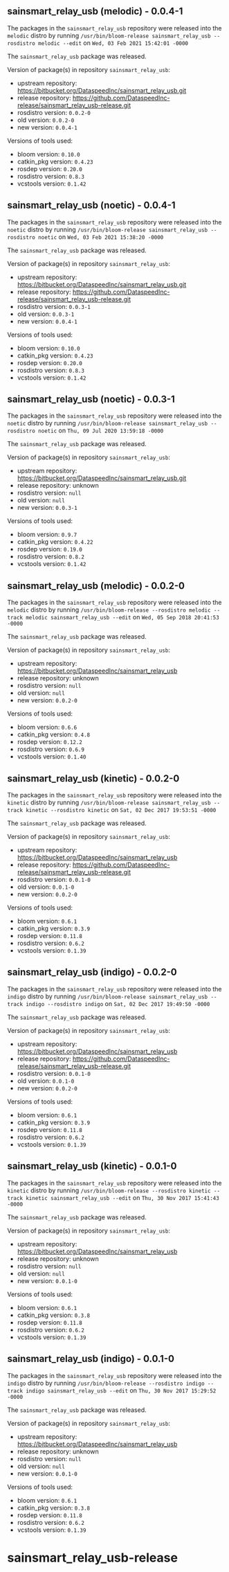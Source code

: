 ## sainsmart_relay_usb (melodic) - 0.0.4-1

The packages in the `sainsmart_relay_usb` repository were released into the `melodic` distro by running `/usr/bin/bloom-release sainsmart_relay_usb --rosdistro melodic --edit` on `Wed, 03 Feb 2021 15:42:01 -0000`

The `sainsmart_relay_usb` package was released.

Version of package(s) in repository `sainsmart_relay_usb`:

- upstream repository: https://bitbucket.org/DataspeedInc/sainsmart_relay_usb.git
- release repository: https://github.com/DataspeedInc-release/sainsmart_relay_usb-release.git
- rosdistro version: `0.0.2-0`
- old version: `0.0.2-0`
- new version: `0.0.4-1`

Versions of tools used:

- bloom version: `0.10.0`
- catkin_pkg version: `0.4.23`
- rosdep version: `0.20.0`
- rosdistro version: `0.8.3`
- vcstools version: `0.1.42`


## sainsmart_relay_usb (noetic) - 0.0.4-1

The packages in the `sainsmart_relay_usb` repository were released into the `noetic` distro by running `/usr/bin/bloom-release sainsmart_relay_usb --rosdistro noetic` on `Wed, 03 Feb 2021 15:38:20 -0000`

The `sainsmart_relay_usb` package was released.

Version of package(s) in repository `sainsmart_relay_usb`:

- upstream repository: https://bitbucket.org/DataspeedInc/sainsmart_relay_usb.git
- release repository: https://github.com/DataspeedInc-release/sainsmart_relay_usb-release.git
- rosdistro version: `0.0.3-1`
- old version: `0.0.3-1`
- new version: `0.0.4-1`

Versions of tools used:

- bloom version: `0.10.0`
- catkin_pkg version: `0.4.23`
- rosdep version: `0.20.0`
- rosdistro version: `0.8.3`
- vcstools version: `0.1.42`


## sainsmart_relay_usb (noetic) - 0.0.3-1

The packages in the `sainsmart_relay_usb` repository were released into the `noetic` distro by running `/usr/bin/bloom-release sainsmart_relay_usb --rosdistro noetic` on `Thu, 09 Jul 2020 13:59:18 -0000`

The `sainsmart_relay_usb` package was released.

Version of package(s) in repository `sainsmart_relay_usb`:

- upstream repository: https://bitbucket.org/DataspeedInc/sainsmart_relay_usb.git
- release repository: unknown
- rosdistro version: `null`
- old version: `null`
- new version: `0.0.3-1`

Versions of tools used:

- bloom version: `0.9.7`
- catkin_pkg version: `0.4.22`
- rosdep version: `0.19.0`
- rosdistro version: `0.8.2`
- vcstools version: `0.1.42`


## sainsmart_relay_usb (melodic) - 0.0.2-0

The packages in the `sainsmart_relay_usb` repository were released into the `melodic` distro by running `/usr/bin/bloom-release --rosdistro melodic --track melodic sainsmart_relay_usb --edit` on `Wed, 05 Sep 2018 20:41:53 -0000`

The `sainsmart_relay_usb` package was released.

Version of package(s) in repository `sainsmart_relay_usb`:

- upstream repository: https://bitbucket.org/DataspeedInc/sainsmart_relay_usb
- release repository: unknown
- rosdistro version: `null`
- old version: `null`
- new version: `0.0.2-0`

Versions of tools used:

- bloom version: `0.6.6`
- catkin_pkg version: `0.4.8`
- rosdep version: `0.12.2`
- rosdistro version: `0.6.9`
- vcstools version: `0.1.40`


## sainsmart_relay_usb (kinetic) - 0.0.2-0

The packages in the `sainsmart_relay_usb` repository were released into the `kinetic` distro by running `/usr/bin/bloom-release sainsmart_relay_usb --track kinetic --rosdistro kinetic` on `Sat, 02 Dec 2017 19:53:51 -0000`

The `sainsmart_relay_usb` package was released.

Version of package(s) in repository `sainsmart_relay_usb`:

- upstream repository: https://bitbucket.org/DataspeedInc/sainsmart_relay_usb
- release repository: https://github.com/DataspeedInc-release/sainsmart_relay_usb-release.git
- rosdistro version: `0.0.1-0`
- old version: `0.0.1-0`
- new version: `0.0.2-0`

Versions of tools used:

- bloom version: `0.6.1`
- catkin_pkg version: `0.3.9`
- rosdep version: `0.11.8`
- rosdistro version: `0.6.2`
- vcstools version: `0.1.39`


## sainsmart_relay_usb (indigo) - 0.0.2-0

The packages in the `sainsmart_relay_usb` repository were released into the `indigo` distro by running `/usr/bin/bloom-release sainsmart_relay_usb --track indigo --rosdistro indigo` on `Sat, 02 Dec 2017 19:49:50 -0000`

The `sainsmart_relay_usb` package was released.

Version of package(s) in repository `sainsmart_relay_usb`:

- upstream repository: https://bitbucket.org/DataspeedInc/sainsmart_relay_usb
- release repository: https://github.com/DataspeedInc-release/sainsmart_relay_usb-release.git
- rosdistro version: `0.0.1-0`
- old version: `0.0.1-0`
- new version: `0.0.2-0`

Versions of tools used:

- bloom version: `0.6.1`
- catkin_pkg version: `0.3.9`
- rosdep version: `0.11.8`
- rosdistro version: `0.6.2`
- vcstools version: `0.1.39`


## sainsmart_relay_usb (kinetic) - 0.0.1-0

The packages in the `sainsmart_relay_usb` repository were released into the `kinetic` distro by running `/usr/bin/bloom-release --rosdistro kinetic --track kinetic sainsmart_relay_usb --edit` on `Thu, 30 Nov 2017 15:41:43 -0000`

The `sainsmart_relay_usb` package was released.

Version of package(s) in repository `sainsmart_relay_usb`:

- upstream repository: https://bitbucket.org/DataspeedInc/sainsmart_relay_usb
- release repository: unknown
- rosdistro version: `null`
- old version: `null`
- new version: `0.0.1-0`

Versions of tools used:

- bloom version: `0.6.1`
- catkin_pkg version: `0.3.8`
- rosdep version: `0.11.8`
- rosdistro version: `0.6.2`
- vcstools version: `0.1.39`


## sainsmart_relay_usb (indigo) - 0.0.1-0

The packages in the `sainsmart_relay_usb` repository were released into the `indigo` distro by running `/usr/bin/bloom-release --rosdistro indigo --track indigo sainsmart_relay_usb --edit` on `Thu, 30 Nov 2017 15:29:52 -0000`

The `sainsmart_relay_usb` package was released.

Version of package(s) in repository `sainsmart_relay_usb`:

- upstream repository: https://bitbucket.org/DataspeedInc/sainsmart_relay_usb
- release repository: unknown
- rosdistro version: `null`
- old version: `null`
- new version: `0.0.1-0`

Versions of tools used:

- bloom version: `0.6.1`
- catkin_pkg version: `0.3.8`
- rosdep version: `0.11.8`
- rosdistro version: `0.6.2`
- vcstools version: `0.1.39`


# sainsmart_relay_usb-release